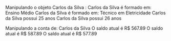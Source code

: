 Manipulando o objeto Carlos da Silva :
Carlos da Silva é formado em: Ensino Médio
Carlos da Silva é formado em: Técnico em Eletricidade
Carlos da Silva possui 25 anos
Carlos da Silva possui 26 anos

Manipulando a conta de: Carlos da Silva
O saldo atual é R$ 567.89
O saldo atual é R$ 587.89
O saldo atual é R$ 577.89
